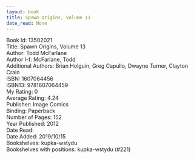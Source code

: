 ```yaml
---
layout: book
title: Spawn Origins, Volume 13
date_read: None
---
```


Book Id: 13502021<br />
Title: Spawn Origins, Volume 13<br />
Author: Todd McFarlane<br />
Author l-f: McFarlane, Todd<br />
Additional Authors: Brian Holguin, Greg Capullo, Dwayne Turner, Clayton Crain<br />
ISBN: 1607064456<br />
ISBN13: 9781607064459<br />
My Rating: 0<br />
Average Rating: 4.24<br />
Publisher: Image Comics<br />
Binding: Paperback<br />
Number of Pages: 152<br />
Year Published: 2012<br />
Date Read: <br />
Date Added: 2019/10/15<br />
Bookshelves: kupka-wstydu<br />
Bookshelves with positions: kupka-wstydu (#221)<br />

